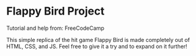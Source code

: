 # Flappy Bird Project
Tutorial and help from: FreeCodeCamp

This simple replica of the hit game Flappy Bird is made completely out of HTML, CSS, and JS. Feel free to give it a try and to expand on it further!
